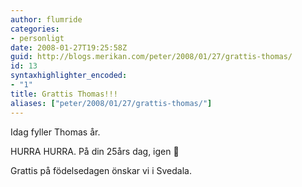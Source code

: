 ```yaml
---
author: flumride
categories:
- personligt
date: 2008-01-27T19:25:58Z
guid: http://blogs.merikan.com/peter/2008/01/27/grattis-thomas/
id: 13
syntaxhighlighter_encoded:
- "1"
title: Grattis Thomas!!!
aliases: ["peter/2008/01/27/grattis-thomas/"]
---
```


Idag fyller Thomas år.

HURRA HURRA. På din 25års dag, igen 🙂

Grattis på födelsedagen önskar vi i Svedala.
